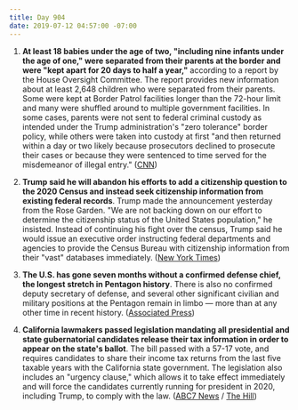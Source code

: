 ```yaml
---
title: Day 904
date: 2019-07-12 04:57:00 -07:00
---
```


1. **At least 18 babies under the age of two, "including nine infants under the age of one," were separated from their parents at the border and were "kept apart for 20 days to half a year,"** according to a report by the House Oversight Committee. The report provides new information about at least 2,648 children who were separated from their parents. Some were kept at Border Patrol facilities longer than the 72-hour limit and many were shuffled around to multiple government facilities. In some cases, parents were not sent to federal criminal custody as intended under the Trump administration's "zero tolerance" border policy, while others were taken into custody at first "and then returned within a day or two likely because prosecutors declined to prosecute their cases or because they were sentenced to time served for the misdemeanor of illegal entry." ([CNN](https://www.cnn.com/2019/07/12/politics/house-oversight-committee-family-separations/index.html))

2. **Trump said he will abandon his efforts to add a citizenship question to the 2020 Census and instead seek citizenship information from existing federal records**. Trump made the announcement yesterday from the Rose Garden. "We are not backing down on our effort to determine the citizenship status of the United States population," he insisted. Instead of continuing his fight over the census, Trump said he would issue an executive order instructing federal departments and agencies to provide the Census Bureau with citizenship information from their "vast" databases immediately. ([New York Times](https://www.nytimes.com/2019/07/11/us/politics/census-executive-action.html))

3. **The U.S. has gone seven months without a confirmed defense chief, the longest stretch in Pentagon history**. There is also no confirmed deputy secretary of defense, and several other significant civilian and military positions at the Pentagon remain in limbo — more than at any other time in recent history. ([Associated Press](https://apnews.com/ce5a27679ec7442283a372d7f3b67e92))

4. **California lawmakers passed legislation mandating all presidential and state gubernatorial candidates release their tax information in order to appear on the state's ballot**. The bill passed with a 57-17 vote, and requires candidates to share their income tax returns from the last five taxable years with the California state government. The legislation also includes an "urgency clause," which allows it to take effect immediately and will force the candidates currently running for president in 2020, including Trump, to comply with the law. ([ABC7 News](https://abc7news.com/politics/ca-lawmakers-pass-bill-requiring-trump-to-release-tax-returns/5389210/) / [The Hill](https://thehill.com/blogs/blog-briefing-room/news/452757-bill-passed-by-california-lawmakers-would-require-trump))